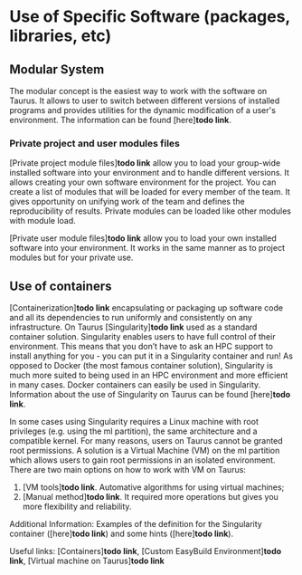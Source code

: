 # Use of Specific Software (packages, libraries, etc)

## Modular System

The modular concept is the easiest way to work with the software on Taurus. It allows to user to
switch between different versions of installed programs and provides utilities for the dynamic
modification of a user's environment. The information can be found [here]**todo link**.

### Private project and user modules files

[Private project module files]**todo link** allow you to load your group-wide installed software
into your environment and to handle different versions. It allows creating your own software
environment for the project. You can create a list of modules that will be loaded for every member
of the team. It gives opportunity on unifying work of the team and defines the reproducibility of
results. Private modules can be loaded like other modules with module load.

[Private user module files]**todo link** allow you to load your own installed software into your
environment. It works in the same manner as to project modules but for your private use.

## Use of containers

[Containerization]**todo link** encapsulating or packaging up software code and all its dependencies
to run uniformly and consistently on any infrastructure. On Taurus [Singularity]**todo link** used
as a standard container solution. Singularity enables users to have full control of their
environment. This means that you don’t have to ask an HPC support to install anything for you - you
can put it in a Singularity container and run! As opposed to Docker (the most famous container
solution), Singularity is much more suited to being used in an HPC environment and more efficient in
many cases. Docker containers can easily be used in Singularity. Information about the use of
Singularity on Taurus can be found [here]**todo link**.

In some cases using Singularity requires a Linux machine with root privileges (e.g. using the ml
partition), the same architecture and a compatible kernel. For many reasons, users on Taurus cannot
be granted root permissions. A solution is a Virtual Machine (VM) on the ml partition which allows
users to gain root permissions in an isolated environment. There are two main options on how to work
with VM on Taurus:

  1. [VM tools]**todo link**. Automative algorithms for using virtual machines;
  1. [Manual method]**todo link**. It required more operations but gives you more flexibility and reliability.

Additional Information: Examples of the definition for the Singularity container ([here]**todo
link**) and some hints ([here]**todo link**).

Useful links: [Containers]**todo link**, [Custom EasyBuild Environment]**todo link**, [Virtual
machine on Taurus]**todo link**
